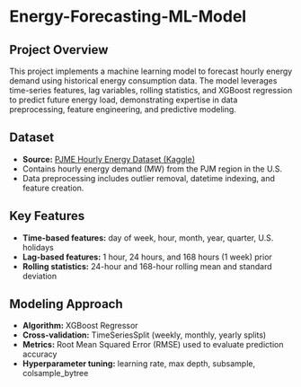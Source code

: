 # Energy-Forecasting-ML-Model

## Project Overview
This project implements a machine learning model to forecast hourly energy demand using historical energy consumption data. The model leverages time-series features, lag variables, rolling statistics, and XGBoost regression to predict future energy load, demonstrating expertise in data preprocessing, feature engineering, and predictive modeling.

## Dataset
- **Source:** [PJME Hourly Energy Dataset (Kaggle)](https://www.kaggle.com/datasets)  
- Contains hourly energy demand (MW) from the PJM region in the U.S.  
- Data preprocessing includes outlier removal, datetime indexing, and feature creation.

## Key Features
- **Time-based features:** day of week, hour, month, year, quarter, U.S. holidays  
- **Lag-based features:** 1 hour, 24 hours, and 168 hours (1 week) prior  
- **Rolling statistics:** 24-hour and 168-hour rolling mean and standard deviation  

## Modeling Approach
- **Algorithm:** XGBoost Regressor  
- **Cross-validation:** TimeSeriesSplit (weekly, monthly, yearly splits)  
- **Metrics:** Root Mean Squared Error (RMSE) used to evaluate prediction accuracy  
- **Hyperparameter tuning:** learning rate, max depth, subsample, colsample_bytree  

